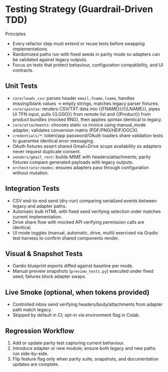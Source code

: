 ﻿# Testing Strategy (Guardrail-Driven TDD)

Principles
- Every refactor step must extend or reuse tests before swapping implementations.
- Randomized paths run with fixed seeds in parity mode so adapters can be validated against legacy outputs.
- Focus on tests that protect behaviour, configuration compatibility, and UI contracts.

## Unit Tests

- `core/leads_csv`: parses header `email,fname,lname`, handles missing/blank values → empty strings, matches legacy parser fixtures.
- `core/spintax`: renders CSV/TXT data into {{FNAME}}/{{LNAME}}, pipes UI TFN input, pulls {{LOGO}} from remote list and {{Product}} from product bundles (mocked RNG), then applies spintax identical to legacy.
- `core/attachments`: chooses static vs invoice using manual_mode adapter; validates conversion matrix (PDF/PNG/HEIF/DOCX).
- `credentials/*`: token/app password/OAuth loaders share validation tests to guarantee identical error messaging.
- OAuth fixtures assert shared Gmail+Drive scope availability so adapters never request duplicate consent.
- `senders/gmail_rest`: builds MIME with headers/attachments; parity fixtures compare generated payloads with legacy outputs.
- `orchestrator/modes`: ensures adapters pass through configuration without mutation.

## Integration Tests

- CSV end-to-end send (dry-run) comparing serialized events between legacy and adapter paths.
- Automatic bulk HTML with fixed seed verifying selection order matches current implementation.
- Drive share flow with mocked API verifying permission calls are identical.
- UI mode toggles (manual, automatic, drive, multi) exercised via Gradio test harness to confirm shared components render.

## Visual & Snapshot Tests

- Gardio blueprint exports diffed against baseline per mode.
- Manual preview snapshots (`preview_tests.py`) executed under fixed seed; failures block adapter swaps.

## Live Smoke (optional, when tokens provided)

- Controlled inbox send verifying headers/body/attachments from adapter path match legacy.
- Skipped by default in CI; opt-in via environment flag in Colab.

## Regression Workflow

1. Add or update parity test capturing current behaviour.
2. Introduce adapter or new module; ensure both legacy and new paths run side-by-side.
3. Flip feature flag only when parity suite, snapshots, and documentation updates are complete.
